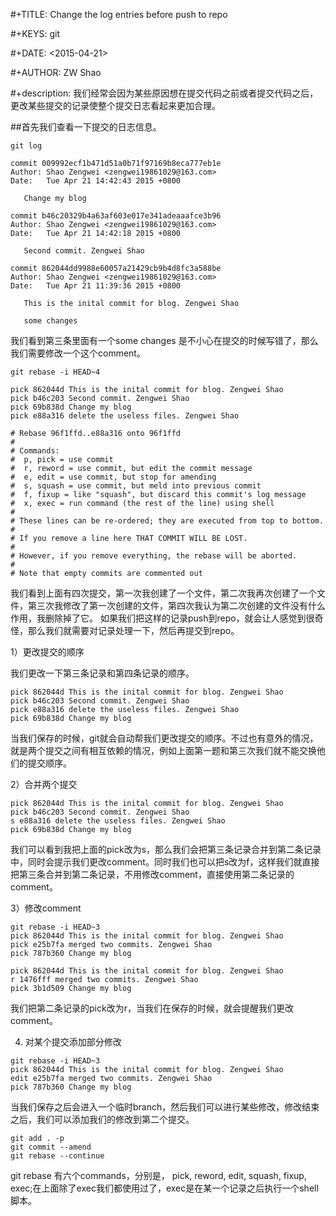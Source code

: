  #+TITLE: Change the log entries before push to repo

 #+KEYS: git

 #+DATE: <2015-04-21>

 #+AUTHOR: ZW Shao

 #+description: 我们经常会因为某些原因想在提交代码之前或者提交代码之后，更改某些提交的记录使整个提交日志看起来更加合理。

 ##首先我们查看一下提交的日志信息。
 ```
 git log

commit 009992ecf1b471d51a0b71f97169b8eca777eb1e
Author: Shao Zengwei <zengwei19861029@163.com>
Date:   Tue Apr 21 14:42:43 2015 +0800

    Change my blog

commit b46c20329b4a63af603e017e341adeaaafce3b96
Author: Shao Zengwei <zengwei19861029@163.com>
Date:   Tue Apr 21 14:42:18 2015 +0800

    Second commit. Zengwei Shao

commit 862044dd9988e60057a21429cb9b4d8fc3a588be
Author: Shao Zengwei <zengwei19861029@163.com>
Date:   Tue Apr 21 11:39:36 2015 +0800

    This is the inital commit for blog. Zengwei Shao

    some changes
```
我们看到第三条里面有一个some changes 是不小心在提交的时候写错了，那么我们需要修改一个这个comment。

```
git rebase -i HEAD~4

pick 862044d This is the inital commit for blog. Zengwei Shao
pick b46c203 Second commit. Zengwei Shao
pick 69b838d Change my blog
pick e88a316 delete the useless files. Zengwei Shao

# Rebase 96f1ffd..e88a316 onto 96f1ffd
#
# Commands:
#  p, pick = use commit
#  r, reword = use commit, but edit the commit message
#  e, edit = use commit, but stop for amending
#  s, squash = use commit, but meld into previous commit
#  f, fixup = like "squash", but discard this commit's log message
#  x, exec = run command (the rest of the line) using shell
#
# These lines can be re-ordered; they are executed from top to bottom.
#
# If you remove a line here THAT COMMIT WILL BE LOST.
#
# However, if you remove everything, the rebase will be aborted.
#
# Note that empty commits are commented out
```

我们看到上面有四次提交，第一次我创建了一个文件，第二次我再次创建了一个文件，第三次我修改了第一次创建的文件，第四次我认为第二次创建的文件没有什么作用，我删除掉了它。
如果我们把这样的记录push到repo，就会让人感觉到很奇怪，那么我们就需要对记录处理一下，然后再提交到repo。

1）更改提交的顺序

我们更改一下第三条记录和第四条记录的顺序。
```
pick 862044d This is the inital commit for blog. Zengwei Shao
pick b46c203 Second commit. Zengwei Shao
pick e88a316 delete the useless files. Zengwei Shao
pick 69b838d Change my blog
```
当我们保存的时候，git就会自动帮我们更改提交的顺序。不过也有意外的情况，就是两个提交之间有相互依赖的情况，例如上面第一题和第三次我们就不能交换他们的提交顺序。

2）合并两个提交
```
pick 862044d This is the inital commit for blog. Zengwei Shao
pick b46c203 Second commit. Zengwei Shao
s e88a316 delete the useless files. Zengwei Shao
pick 69b838d Change my blog
```
我们可以看到我把上面的pick改为s，那么我们会把第三条记录合并到第二条记录中，同时会提示我们更改comment。同时我们也可以把s改为f，这样我们就直接把第三条合并到第二条记录，不用修改comment，直接使用第二条记录的comment。

3）修改comment
```
git rebase -i HEAD~3
pick 862044d This is the inital commit for blog. Zengwei Shao
pick e25b7fa merged two commits. Zengwei Shao
pick 787b360 Change my blog

pick 862044d This is the inital commit for blog. Zengwei Shao
r 1476fff merged two commits. Zengwei Shao
pick 3b1d509 Change my blog
```
我们把第二条记录的pick改为r，当我们在保存的时候，就会提醒我们更改comment。

4) 对某个提交添加部分修改

```
git rebase -i HEAD~3
pick 862044d This is the inital commit for blog. Zengwei Shao
edit e25b7fa merged two commits. Zengwei Shao
pick 787b360 Change my blog
```
当我们保存之后会进入一个临时branch，然后我们可以进行某些修改，修改结束之后，我们可以添加我们的修改到第二个提交。
```
git add . -p
git commit --amend
git rebase --continue
```

git rebase 有六个commands，分别是， pick, reword, edit, squash, fixup, exec;在上面除了exec我们都使用过了，exec是在某一个记录之后执行一个shell脚本。
 




